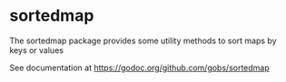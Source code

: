 # sortedmap
The sortedmap package provides some utility methods to sort maps by keys or values

See documentation at https://godoc.org/github.com/gobs/sortedmap
